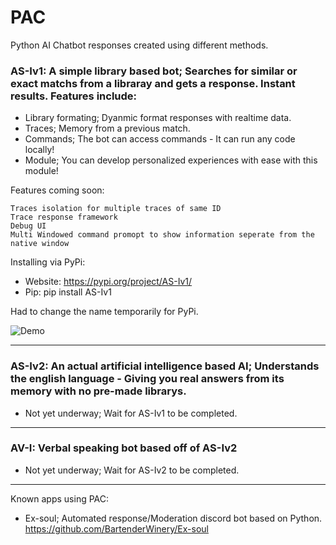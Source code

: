 # PAC
 Python AI Chatbot responses created using different methods.
 
 ### AS-Iv1: A simple library based bot; Searches for similar or exact matchs from a libraray and gets a response. Instant results. Features include:
 - Library formating; Dyanmic format responses with realtime data.
 - Traces; Memory from a previous match.
 - Commands; The bot can access commands - It can run any code locally!
 - Module; You can develop personalized experiences with ease with this module!
 
 Features coming soon:
 ```
Traces isolation for multiple traces of same ID
Trace response framework
Debug UI
Multi Windowed command promopt to show information seperate from the native window
```

Installing via PyPi:
 - Website: https://pypi.org/project/AS-Iv1/
 - Pip: pip install AS-Iv1

Had to change the name temporarily for PyPi.

![Demo](https://aeroweb.netlify.app/packages/box/demo.gif)
******
### AS-Iv2: An actual artificial intelligence based AI; Understands the english language - Giving you real answers from its memory with no pre-made librarys.
 - Not yet underway; Wait for AS-Iv1 to be completed.
******
### AV-I: Verbal speaking bot based off of AS-Iv2
 - Not yet underway; Wait for AS-Iv2 to be completed.
******
Known apps using PAC:
 - Ex-soul; Automated response/Moderation discord bot based on Python. https://github.com/BartenderWinery/Ex-soul